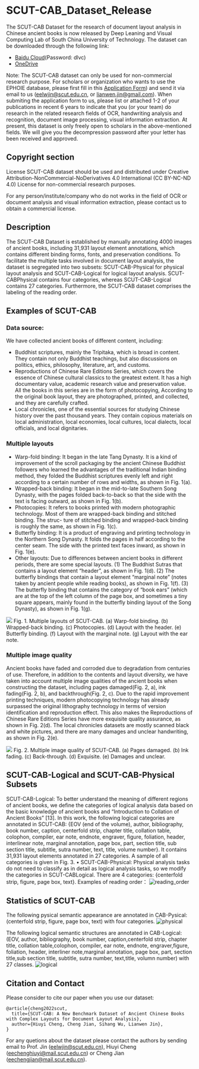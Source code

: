 # SCUT-CAB_Dataset_Release
The SCUT-CAB Dataset for the research of document layout analysis in Chinese ancient books is now released by Deep Leaning and Visual Computing Lab of South China University of Technology. The dataset can be downloaded through the following link:

- [Baidu Cloud](https://pan.baidu.com/s/1xxgt3olnC3nh4-nf7K9Nvg)(Password: dlvc)
- [OneDrive](https://1drv.ms/u/s!AkXauEAZ68NKoQoaUccK7MjVetNq?e=RcQD8t) 

Note: The SCUT-CAB dataset can only be used for non-commercial research purpose. For scholars or organization who wants to use the EPHOIE database, please first fill in this [Application Form](Application_Form/Application_Form_for_Using_SCUT-CAB_2022.doc)) and send it via email to us ([eelwjin@scut.edu.cn](mailto:eelwjin@scut.edu.cn), or [lianwen.jin@gmail.com](mailto:lianwen.jin@gmail.com)). When submiting the application form to us, please list or attached 1-2 of your publications in recent 6 years to indicate that you (or your team) do research in the related research fields of OCR, handwriting analysis and recognition, document image processing, visual information extraction. At present, this dataset is only freely open to scholars in the above-mentioned fields. We will give you the decompression password after your letter has been received and approved.

## Copyright section
License
SCUT-CAB dataset should be used and distributed under Creative Attribution-NonCommercial-NoDerivatives 4.0 International (CC BY-NC-ND 4.0) License for non-commercial research purposes.

For any person/institute/company who do not works in the field of OCR or document analysis and visual information extraction, please contact us to obtain a commercial license.

## Description
<!-- The SCUT-CAB Dataset contains 4000  images of Chinese ancient books, including 31,931 layout element annotations, which contains different binding forms, fonts, and preservation conditions. To facilitate multiple tasks of layout analysis, the dataset is divided into two parts: CAB-Physical for physical layout analysis and CAB-Logical for logical layout analysis.  CAB-Physical contains 4 classes including 31,931 layout elements annotations, CAB-Logical contains 27 classes including 31,931 layout elements annotations. The SCUT-CAB dataset also contains the labeling of the reading order. -->
The SCUT-CAB Dataset is established by manually annotating 4000 images of ancient books, including 31,931 layout element annotations, which contains different binding forms, fonts, and preservation conditions. To facilitate the multiple tasks involved in document layout analysis, the dataset is segregated into two subsets: SCUT-CAB-Physical for physical layout analysis and SCUT-CAB-Logical for logical layout analysis. SCUT-CABPhysical contains four categories, whereas SCUT-CAB-Logical contains 27 categories. Furthermore, the SCUT-CAB dataset comprises the labeling of the reading order.

## Examples of SCUT-CAB
### Data source:

We have collected ancient books of different content, including:

+ Buddhist scriptures, mainly the Tripitaka, which is broad in content. They contain not only Buddhist teachings, but also discussions on politics, ethics, philosophy, literature, art, and customs. 
+ Reproductions of Chinese Rare Editions Series, which covers the essence of Chinese cultural classics to the greatest extent. It has a high documentary value, academic research value and preservation value. All the books in this series are in the form of photocopying, According to the original book layout, they are photographed, printed, and collected, and they are carefully crafted. 
+ Local chronicles, one of the essential sources for studying Chinese history over the past thousand years. They contain copious materials on local administration, local economies, local cultures, local dialects, local officials, and local dignitaries.

### Multiple layouts

+ Warp-fold binding: It began in the late Tang Dynasty. It is a kind of improvement of the scroll packaging by the ancient Chinese Buddhist followers
who learned the advantages of the traditional Indian binding method, they folded the Buddhist scriptures evenly left and right according to a certain
number of rows and widths, as shown in Fig. 1(a).
+ Wrapped-back binding: It began in the mid-to-late Southern Song Dynasty, with the pages folded back-to-back so that the side with the text is facing
outward, as shown in Fig. 1(b).
+ Photocopies: It refers to books printed with modern photographic technology. Most of them are wrapped-back binding and stitched binding. The struc-
ture of stitched binding and wrapped-back binding is roughly the same, as shown in Fig. 1(c).
+ Butterfly binding: It is a product of engraving and printing technology in the Northern Song Dynasty. It folds the pages in half according to the center
seam. The side with the printed text faces inward, as shown in Fig. 1(e).
+ Other layouts: Due to differences between ancient books in different periods, there are some special layouts. (1) The Buddhist Sutras that contains a
layout element “header”, as shown in Fig. 1(d). (2) The butterfly bindings that contain a layout element “marginal note” (notes taken by ancient people
while reading books), as shown in Fig. 1(f). (3) The butterfly binding that contains the category of “book ears” (which are at the top of the left column
of the page box, and sometimes a tiny square appears, mainly found in the butterfly binding layout of the Song Dynasty), as shown in Fig. 1(g).


![](img/cab_binding.png)
Fig. 1. Multiple layouts of SCUT-CAB. (a) Warp-fold binding. (b) Wrapped-back binding. (c) Photocopies. (d) Layout with the header. (e) Butterfly binding. (f) Layout with the marginal note. (g) Layout with the ear note.

### Multiple image quality

Ancient books have faded and corroded due to degradation from centuries of use. Therefore, in addition to the contents and layout diversity, we have taken into account multiple image qualities of the ancient books when constructing the dataset, including pages damaged(Fig. 2, a), ink fading(Fig. 2, b), and backthrough(Fig. 2, c). Due to the rapid improvement printing techniques, modern photocopying technology has already surpassed the original lithography technology in terms of version identification and reproduction effect. This also makes the Reproductions of Chinese Rare Editions Series have more exquisite quality assurance, as shown in Fig. 2(d). The local chronicles datasets are mostly scanned black and white pictures, and there are many damages and unclear handwriting, as shown in Fig. 2(e).

![](img/cab_quantities.png)
Fig. 2. Multiple image quality of SCUT-CAB. (a) Pages damaged. (b) Ink fading. (c) Back-through. (d) Exquisite. (e) Damages and unclear.


## SCUT-CAB-Logical and SCUT-CAB-Physical Subsets
SCUT-CAB-Logical: To better understand the meaning of different regions of ancient books, we define the categories of logical analysis data based on the basic knowledge of ancient books and “Introduction to Collation of Ancient Books” [13]. In this work, the following logical categories are annotated in SCUT-CAB: {EOV (end of the volume), author, bibliography, book number, caption, centerfold strip, chapter title, collation table, colophon, compiler, ear note, endnote, engraver, figure, foliation, header, interlinear note, marginal annotation, page box, part, section title, sub section title, subtitle, sutra number, text, title, volume number}. It contains 31,931 layout elements annotated in 27 categories. A sample of all categories is given in Fig. 3. • SCUT-CAB-Physical: Physical analysis tasks do not need to classify as in detail as logical analysis tasks, so we modify the categories in SCUT-CABLogical. There are 4 categories: {centerfold strip, figure, page box, text}.
Examples of reading order：
![reading_order](img/cab_reading_order.jpg)

## Statistics of SCUT-CAB

The following pysical semantic appearance are annotated in CAB-Pysical:(centerfold strip, figure, page box,
text) with four categories.
![physical](img/cab_physical.png)

The following logical semantic structures are annotated in CAB-Logical: (EOV, author, bibliography, book number,
caption,centerfold strip, chapter title, collation table,colophon, compiler, ear note, endnote,
engraver,figure, foliation, header, interliner note,marginal annotation, page
box, part, section title,sub section title, subtitle, sutra number, text,title,
volumn number) with 27 classes.
![logical](img/cab_logical.png)

## Citation and Contact
Please consider to cite our paper when you use our dataset:
```
@article{cheng2022scut,
  title={SCUT-CAB: A New Benchmark Dataset of Ancient Chinese Books with Complex Layouts for Document Layout Analysis},
  author={Hiuyi Cheng, Cheng Jian, Sihang Wu, Lianwen Jin},
}
```
For any quetions about the dataset please contact the authors by sending email to Prof. Jin
([eelwjin@scut.edu.cn](mailto:eelwjin@scut.edu.cn)), Hiuyi Cheng
([eechenghiuyi@mail.scut.edu.cn](mailto:eechenghiuyi@mail.scut.edu.cn)) or Cheng Jian 
([eechengjian@mail.scut.edu.cn](mailto:eechengjian@mail.scut.edu.cn)).

